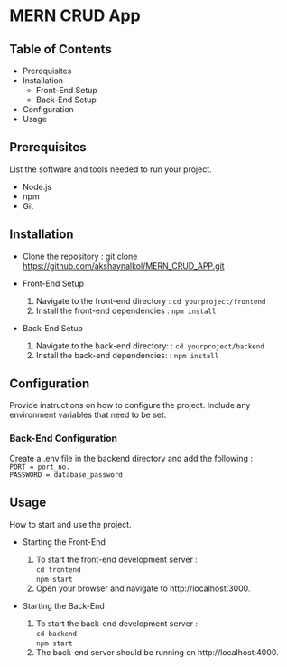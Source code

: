 # MERN CRUD App

## Table of Contents

* Prerequisites
* Installation
    * Front-End Setup
    - Back-End Setup
* Configuration
* Usage

## Prerequisites
List the software and tools needed to run your project.
* Node.js
* npm
* Git

## Installation
* Clone the repository : 
git clone https://github.com/akshaynalkol/MERN_CRUD_APP.git

* Front-End Setup 
  1. Navigate to the front-end directory :   `cd yourproject/frontend` 
  2. Install the front-end dependencies : `npm install`

* Back-End Setup 
  1. Navigate to the back-end directory: : `cd yourproject/backend` 
  2. Install the back-end dependencies: : `npm install`


## Configuration
Provide instructions on how to configure the project. Include any environment variables that need to be set.
### Back-End Configuration
Create a .env file in the backend directory and add the following : \
  `PORT = port_no.` \
  `PASSWORD = database_password`

## Usage
How to start and use the project.

* Starting the Front-End
  1. To start the front-end development server : \
      `cd frontend` \
      `npm start` 
  2. Open your browser and navigate to http://localhost:3000.
 
* Starting the Back-End
  1. To start the back-end development server : \
      `cd backend` \
      `npm start` 
  2. The back-end server should be running on http://localhost:4000.

